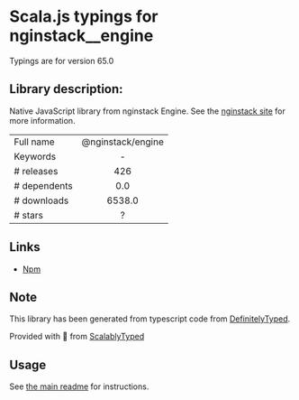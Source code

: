 
# Scala.js typings for nginstack__engine

Typings are for version 65.0

## Library description:
Native JavaScript library from nginstack Engine. See the [nginstack site](nginstack.com) for  more information.

|                    |                 |
| ------------------ | :-------------: |
| Full name          | @nginstack/engine |
| Keywords           | - |
| # releases         | 426 |
| # dependents       | 0.0 |
| # downloads        | 6538.0 |
| # stars            | ? |

## Links
- [Npm](https://www.npmjs.com/package/%40nginstack%2Fengine)
    


## Note
This library has been generated from typescript code from [DefinitelyTyped](https://definitelytyped.org).

Provided with :purple_heart: from [ScalablyTyped](https://github.com/oyvindberg/ScalablyTyped)

## Usage
See [the main readme](../../readme.md) for instructions.


